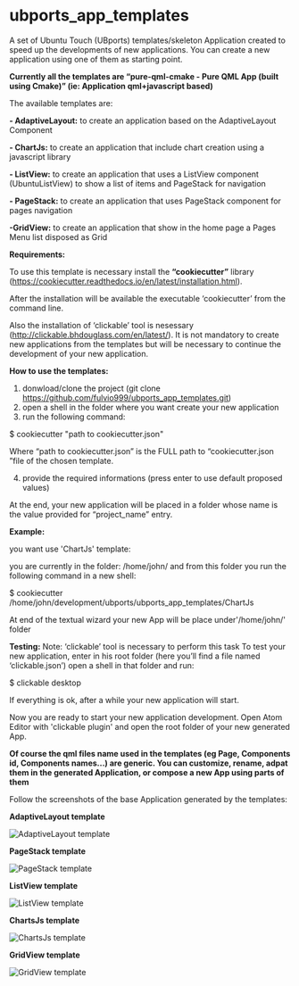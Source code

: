 # ubports_app_templates

A set of Ubuntu Touch (UBports) templates/skeleton Application created to speed up the developments of new applications.
You can create a new application using one of them as starting point.

**Currently all the templates are “pure-qml-cmake - Pure QML App (built using Cmake)” 
(ie: Application qml+javascript based)**

The available templates are: 

**- AdaptiveLayout:** to create an application based on the AdaptiveLayout Component

**- ChartJs:** to create an application that include chart creation using a javascript library

**- ListView:** to create an application that uses a ListView component (UbuntuListView) to show a list of items and PageStack for navigation

**- PageStack:**  to create an application that uses PageStack component for pages navigation

**-GridView:** to create an application that show in the home page a Pages Menu list disposed as Grid

**Requirements:**

To use this template is necessary install the **“cookiecutter”** library (https://cookiecutter.readthedocs.io/en/latest/installation.html).

After the installation will be available the executable ‘cookiecutter’ from the command line.

Also the  installation of ‘clickable’  tool is nesessary (http://clickable.bhdouglass.com/en/latest/).
It is not mandatory to create new applications from the templates but will be necessary to continue the development of your new application.

**How to use the templates:**
1) donwload/clone the project (git clone https://github.com/fulvio999/ubports_app_templates.git)
2) open a shell in the folder where you want create your new application
3) run the following command:

$ cookiecutter "path to cookiecutter.json"

Where “path to cookiecutter.json” is the FULL path to “cookiecutter.json ”file of the chosen template.

4) provide the required informations (press enter to use default proposed values)

At the end, your new application will be placed in a folder whose name is the value provided for “project_name” entry.


**Example:** 

you want use 'ChartJs' template:

you are currently in the folder: /home/john/ and from this folder you run the following command in a new shell: 

$ cookiecutter /home/john/development/ubports/ubports_app_templates/ChartJs

At end of the textual wizard your new App will be place under'/home/john/' folder


**Testing:**
Note: ‘clickable’ tool is necessary to perform this task
To test your new application, enter in his root folder (here you’ll find a file named ‘clickable.json’)
open a shell in that folder and run:

$ clickable desktop

If everything is ok, after a while your new application will start.

Now you are ready to start your new application development. Open Atom Editor with 'clickable plugin' and open the root folder of
your new generated App.

**Of course the qml files name used in the templates (eg Page, Components id, Components names...) are generic. You can customize, rename, adpat them in the generated Application, or compose a new App using parts of them**


Follow the screenshots of the base Application generated by the templates:

**AdaptiveLayout template**

![AdaptiveLayout template](https://github.com/fulvio999/ubports_app_templates/blob/master/Doc/AdaptiveLayout.png)

**PageStack template**

![PageStack template](https://github.com/fulvio999/ubports_app_templates/blob/master/Doc/PageStackTemplate.png)

**ListView template**

![ListView template](https://github.com/fulvio999/ubports_app_templates/blob/master/Doc/UbuntuListView.png)

**ChartsJs template**

![ChartsJs template](https://github.com/fulvio999/ubports_app_templates/blob/master/Doc/chartsTemplate.png)

**GridView template**

![GridView template](https://github.com/fulvio999/ubports_app_templates/blob/master/Doc/GridView.png)



